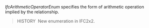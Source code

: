 ﻿_IfcArithmeticOperatorEnum_ specifies the form of arithmetic operation implied by the relationship.

> HISTORY&nbsp; New enumeration in IFC2x2.